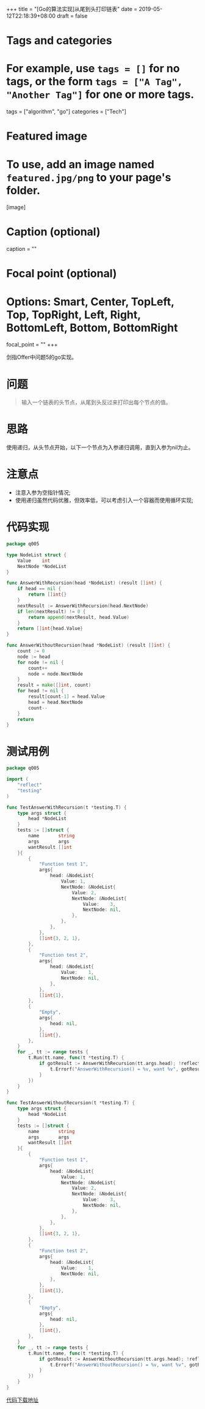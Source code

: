 +++
title = "[Go的算法实现]从尾到头打印链表"
date = 2019-05-12T22:18:39+08:00
draft = false

# Tags and categories
# For example, use `tags = []` for no tags, or the form `tags = ["A Tag", "Another Tag"]` for one or more tags.
tags = ["algorithm", "go"]
categories = ["Tech"]

# Featured image
# To use, add an image named `featured.jpg/png` to your page's folder. 
[image]
  # Caption (optional)
  caption = ""

  # Focal point (optional)
  # Options: Smart, Center, TopLeft, Top, TopRight, Left, Right, BottomLeft, Bottom, BottomRight
  focal_point = ""
+++

剑指Offer中问题5的go实现。

<!--more-->

# 问题

> 输入一个链表的头节点，从尾到头反过来打印出每个节点的值。

# 思路

使用递归，从头节点开始，以下一个节点为入参递归调用，直到入参为nil为止。

# 注意点

- 注意入参为空指针情况;
- 使用递归虽然代码优雅，但效率低，可以考虑引入一个容器而使用循环实现;

# 代码实现

```go
package q005

type NodeList struct {
	Value    int
	NextNode *NodeList
}

func AnswerWithRecursion(head *NodeList) (result []int) {
	if head == nil {
		return []int{}
	}
	nextResult := AnswerWithRecursion(head.NextNode)
	if len(nextResult) != 0 {
		return append(nextResult, head.Value)
	}
	return []int{head.Value}
}

func AnswerWithoutRecursion(head *NodeList) (result []int) {
	count := 0
	node := head
	for node != nil {
		count++
		node = node.NextNode
	}
	result = make([]int, count)
	for head != nil {
		result[count-1] = head.Value
		head = head.NextNode
		count--
	}
	return
}
```

# 测试用例

```go
package q005

import (
	"reflect"
	"testing"
)

func TestAnswerWithRecursion(t *testing.T) {
	type args struct {
		head *NodeList
	}
	tests := []struct {
		name       string
		args       args
		wantResult []int
	}{
		{
			"Function test 1",
			args{
				head: &NodeList{
					Value: 1,
					NextNode: &NodeList{
						Value: 2,
						NextNode: &NodeList{
							Value:    3,
							NextNode: nil,
						},
					},
				},
			},
			[]int{3, 2, 1},
		},
		{
			"Function test 2",
			args{
				head: &NodeList{
					Value:    1,
					NextNode: nil,
				},
			},
			[]int{1},
		},
		{
			"Empty",
			args{
				head: nil,
			},
			[]int{},
		},
	}
	for _, tt := range tests {
		t.Run(tt.name, func(t *testing.T) {
			if gotResult := AnswerWithRecursion(tt.args.head); !reflect.DeepEqual(gotResult, tt.wantResult) {
				t.Errorf("AnswerWithRecursion() = %v, want %v", gotResult, tt.wantResult)
			}
		})
	}
}

func TestAnswerWithoutRecursion(t *testing.T) {
	type args struct {
		head *NodeList
	}
	tests := []struct {
		name       string
		args       args
		wantResult []int
	}{
		{
			"Function test 1",
			args{
				head: &NodeList{
					Value: 1,
					NextNode: &NodeList{
						Value: 2,
						NextNode: &NodeList{
							Value:    3,
							NextNode: nil,
						},
					},
				},
			},
			[]int{3, 2, 1},
		},
		{
			"Function test 2",
			args{
				head: &NodeList{
					Value:    1,
					NextNode: nil,
				},
			},
			[]int{1},
		},
		{
			"Empty",
			args{
				head: nil,
			},
			[]int{},
		},
	}
	for _, tt := range tests {
		t.Run(tt.name, func(t *testing.T) {
			if gotResult := AnswerWithoutRecursion(tt.args.head); !reflect.DeepEqual(gotResult, tt.wantResult) {
				t.Errorf("AnswerWithoutRecursion() = %v, want %v", gotResult, tt.wantResult)
			}
		})
	}
}
```

[代码下载地址](https://github.com/leoryu/AGym/tree/master/sword/q005)